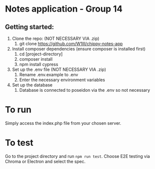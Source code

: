 # Notes application - Group 14

## Getting started:

1. Clone the repo: (NOT NECESSARY VIA .zip)
    1. git clone https://github.com/W1lll/chippy-notes-app
2. Install composer dependencies (ensure composer is installed first)
    1. cd [project-directory]
    2. composer install
    3. npm install cypress
3. Set up the .env file (NOT NECESSARY VIA .zip)
    1. Rename .env.example to .env
    2. Enter the necessary environment variables
4. Set up the database
    1. Database is connected to poseidon via the .env so not necessary

# To run
Simply access the index.php file from your chosen server.
# To test
Go to the project directory and run `npm run test`. Choose E2E testing via Chroma or Electron and select the spec.